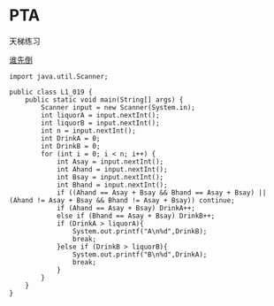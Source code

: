 # PTA
天梯练习

[谁先倒](https://pintia.cn/problem-sets/994805046380707840/problems/994805118568873984)

    import java.util.Scanner;

    public class L1_019 {
        public static void main(String[] args) {
            Scanner input = new Scanner(System.in);
            int liquorA = input.nextInt();
            int liquorB = input.nextInt();
            int n = input.nextInt();
            int DrinkA = 0;
            int DrinkB = 0;
            for (int i = 0; i < n; i++) {
                int Asay = input.nextInt();
                int Ahand = input.nextInt();
                int Bsay = input.nextInt();
                int Bhand = input.nextInt();
                if ((Ahand == Asay + Bsay && Bhand == Asay + Bsay) || (Ahand != Asay + Bsay && Bhand != Asay + Bsay)) continue;
                if (Ahand == Asay + Bsay) DrinkA++;
                else if (Bhand == Asay + Bsay) DrinkB++;
                if (DrinkA > liquorA){
                    System.out.printf("A\n%d",DrinkB);
                    break;
                }else if (DrinkB > liquorB){
                    System.out.printf("B\n%d",DrinkA);
                    break;
                }
            }
        }
    }
